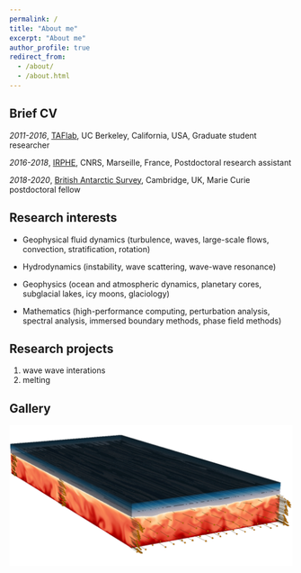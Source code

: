 ```yaml
---
permalink: /
title: "About me"
excerpt: "About me"
author_profile: true
redirect_from: 
  - /about/
  - /about.html
---
```


Brief CV
------
*2011-2016*, [TAFlab](https://taflab.berkeley.edu/), UC Berkeley, California, USA, Graduate student researcher

*2016-2018*, [IRPHE](https://irphe.univ-amu.fr/en), CNRS, Marseille, France, Postdoctoral research assistant

*2018-2020*, [British Antarctic Survey](https://www.bas.ac.uk/for-staff/), Cambridge, UK, Marie Curie postdoctoral fellow

Research interests
------
* Geophysical fluid dynamics (turbulence, waves, large-scale flows, convection, stratification, rotation)

* Hydrodynamics (instability, wave scattering, wave-wave resonance)

* Geophysics (ocean and atmospheric dynamics, planetary cores, subglacial lakes, icy moons, glaciology)

* Mathematics (high-performance computing, perturbation analysis, spectral analysis, immersed boundary methods, phase field methods)

Research projects
------
1. wave wave interations
1. melting

Gallery
------

![Graphical abstract of our last paper](/images/graphical_abstract.jpg)

